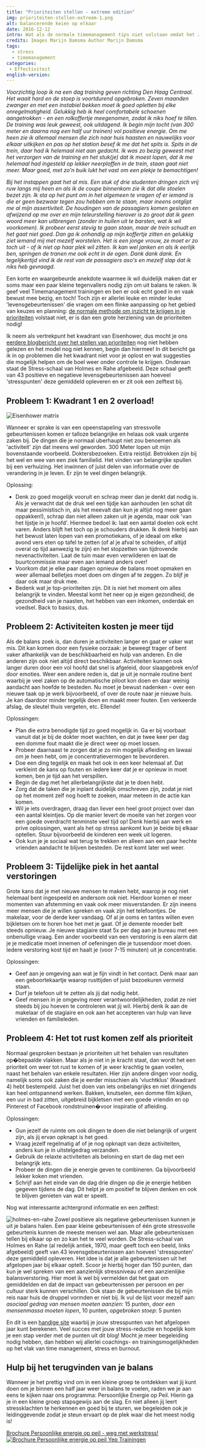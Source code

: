 ```yaml
---
title: "Prioriteiten stellen - extreme edition"
img: prioriteiten-stellen-extreem-1.png
alt: balancerende keien op elkaar
date: 2016-12-12
intro: Wat als de normale timemanagement tips niet volstaan omdat het zich enorm opstapelt?
credits: Images Marijn Damsma Author Marijn Damsma
tags:
  - stress
  - timemanagement
categories:
 - Effectiviteit
english-version:
---
```


*Voorzichtig loop ik na een dag training geven richting Den Haag Centraal. Het waait hard en de stoep is voortdurend opgebroken. Zeven maanden zwanger en met een instabiel bekken moet ik goed opletten bij elke onregelmatigheid. Gelukkig heb ik heel comfortabele schoenen aangetrokken - en een rolkoffertje meegenomen, zodat ik niks hoef te tillen. De training was leuk geweest, ook uitdagend. Ik begin mijn tocht (van 300 meter en daarna nog een half uur treinen) vol positieve energie. Om me heen zie ik allemaal mensen die zich naar huis haasten en nauwelijks voor elkaar uitkijken en pas op het station besef ik me dat het spits is. Spits in de trein, daar had ik helemaal niet aan gedacht. Ik was zo bezig geweest met het verzorgen van de training en het stuk(je) dat ik moest lopen, dat ik me helemaal had ingesteld op lekker neerploffen in de trein, staan gaat niet meer. Maar goed, met zo'n buik lukt het vast om een plekje te bemachtigen!*

*Bij het instappen gaat het al mis. Een stuk of drie studenten dringen zich vrij ruw langs mij heen en als ik de coupe binnenkom zie ik dat alle stoelen bezet zijn. Ik sta op het punt om in het algemeen te vragen of er iemand is die er geen bezwaar tegen zou hebben om te staan, maar ineens ontglipt me al mijn assertiviteit. De houdingen van de passagiers komen gesloten en afwijzend op me over en mijn teleurstelling hierover is zo groot dat ik geen woord meer kan uitbrengen (zonder in huilen uit te barsten, wat ik wil voorkomen). Ik probeer eerst stevig te gaan staan, maar de trein schudt en het gaat niet goed. Dan ga ik onhandig op mijn koffertje zitten en gelukkig ziet iemand mij met mezelf worstelen. Het is een jonge vrouw, ze moet er zo toch uit - of ik niet op haar plek wil zitten. Ik kan wel janken en als ik eerlijk ben, springen de tranen me ook echt in de ogen. Dank dank dank. En tegelijkertijd vind ik de rest van de passagiers aso's en mezelf slap dat ik niks heb gevraagd.*



Een korte en waargebeurde anekdote waarmee ik wil duidelijk maken dat er soms maar een paar kleine tegenvallers nodig zijn om uit balans te raken. Ik geef veel Timemanagement trainingen en ben er ook echt goed in en vaak bewust mee bezig, en toch! Toch zijn er allerlei leuke en minder leuke 'levensgebeurtenissen' die vragen om een flinke aanpassing op het gebied van keuzes en planning: [de normale methode om inzicht te krijgen in je prioriteiten](http://yeptrainingen.nl/prioriteiten-stellen/) volstaat niet, er is dan een grote herziening van de prioriteiten nodig!



Ik neem als vertrekpunt het kwadrant van Eisenhower, dus mocht je ons [eerdere blogbericht over het stellen van prioriteiten](http://yeptrainingen.nl/prioriteiten-stellen/) nog niet hebben gelezen en het model nog niet kennen, begin dan hiermee! In dit bericht ga ik in op problemen die het kwadrant niet voor je oplost en wat suggesties die mogelijk helpen om de boel weer onder controle te krijgen. Onderaan staat de Stress-schaal van Holmes en Rahe afgebeeld. Deze schaal geeft van 43 positieve en negatieve levensgebeurtenissen aan hoeveel 'stresspunten' deze gemiddeld opleveren en er zit ook een zelftest bij.

## Probleem 1: Kwadrant 1 en 2 overload!
![Eisenhower matrix](./prioriteiten-stellen-2.png)

Wanneer er sprake is van een opeenstapeling van stressvolle gebeurtenissen komen er talloze belangrijke en helaas ook vaak urgente zaken bij. De dingen die je normaal uberhaupt niet zou benoemen als 'activiteit' zijn dat ineens wel geworden. 300 Meter lopen uit mijn bovenstaande voorbeeld. Doktersbezoeken. Extra reistijd. Betrokken zijn bij het wel en wee van een ziek familielid. Het vinden van belangrijke spullen bij een verhuizing. Het inwinnen of juist delen van informatie over de verandering in je leven. Er zijn te veel dingen belangrijk.

Oplossing:

* Denk zo goed mogelijk vooruit en schrap meer dan je denkt dat nodig is. Als je verwacht dat de druk wel een tijdje kan aanhouden (en schat dit maar pessimistisch in, als het meevalt dan kun je altijd nog meer gaan oppakken!), schrap dan niet alleen zaken uit je agenda, maar ook 'van het lijstje in je hoofd'. Hiermee bedoel ik: laat een aantal doelen ook echt varen. Anders blijft het toch op je schouders drukken. Ik denk hierbij aan het bewust laten lopen van een promotiekans, of je ideaal om elke avond vers eten op tafel te zetten (of al je afval te scheiden, of altijd overal op tijd aanwezig te zijn) en het stopzetten van tijdrovende nevenactiviteiten. Laat de tuin maar even verwilderen en laat de buurtcommissie maar even aan iemand anders over!
* Voorkom dat je elke paar dagen opnieuw de balans moet opmaken en weer allemaal belletjes moet doen om dingen af te zeggen. Zo blijf je daar ook maar druk mee.
* Bedenk wat je top-prioriteiten zijn. Dit is niet het moment om alles belangrijk te vinden. Meestal komt het neer op je eigen gezondheid, de gezondheid van je naasten, het hebben van een inkomen, onderdak en voedsel. Back to basics, dus.

## Probleem 2: Activiteiten kosten je meer tijd

Als de balans zoek is, dan duren je activiteiten langer en gaat er vaker wat mis. Dit kan komen door een fysieke oorzaak: je beweegt trager of bent vaker afhankelijk van de beschikbaarheid en hulp van anderen. En die anderen zijn ook niet altijd direct beschikbaar. Activiteiten kunnen ook langer duren door een vol hoofd dat snel is afgeleid, door slaapgebrek en/of door emoties. Weer een andere reden is, dat je uit je normale routine bent waarbij je veel zaken op de automatische piloot kon doen en daar weinig aandacht aan hoefde te besteden. Nu moet je bewust nadenken - over een nieuwe taak op je werk bijvoorbeeld, of over de route naar je nieuwe huis. Je kan daardoor minder tegelijk doen en maakt meer fouten. Een verkeerde afslag, de sleutel thuis vergeten, etc. Ellende!

Oplossingen:

* Plan die extra benodigde tijd zo goed mogelijk in. Ga er bij voorbaat vanuit dat je bij de dokter moet wachten, en dat je twee keer per dag een domme fout maakt die je direct weer op moet lossen.
* Probeer daarnaast te zorgen dat je zo min mogelijk afleiding en lawaai om je heen hebt, om je concentratievermogen te bevorderen.
* Doe een ding tegelijk en maak het ook in een keer helemaal af. Dat verkleint de kans op fouten en iedere keer dat je er opnieuw in moet komen, ben je tijd aan het verspillen.
* Begin de dag met het allerbelangrijkste dat je te doen hebt.
* Zorg dat de taken die je inplant duidelijk omschreven zijn, zodat je niet op het moment zelf nog hoeft te zoeken, maar meteen in de actie kan komen.
* Wil je iets overdragen, draag dan liever een heel groot project over dan een aantal kleintjes. Op die manier levert de moeite van het zorgen voor een goede overdracht tenminste veel tijd op! Denk hierbij aan werk en prive oplossingen, want als het op stress aankomt kun je beide bij elkaar optellen. Stuur bijvoorbeeld de kinderen een week uit logeren.
* Ook kun je je sociaal wat terug te trekken en alleen aan een paar hechte vrienden aandacht te blijven besteden. De rest komt later wel weer.

## Probleem 3: Tijdelijke piek in het aantal verstoringen

Grote kans dat je met nieuwe mensen te maken hebt, waarop je nog niet helemaal bent ingespeeld en andersom ook niet. Hierdoor komen er meer momenten van afstemming en vaak ook meer misverstanden. Er zijn ineens meer mensen die je willen spreken en vaak zijn het telefoontjes. De makelaar, voor de derde keer vandaag. Of al je ooms en tantes willen even bijkletsen om te horen hoe het met je gaat. Of je demente moeder belt steeds opnieuw. Je nieuwe stagiaire staat 5x per dag aan je bureau met een onbenullige vraag. Een ander voorbeeld van een verstoring is een alarm dat je je medicatie moet innemen of oefeningen die je tussendoor moet doen. Iedere verstoring kost tijd en haalt je (voor 7-15 minuten) uit je concentratie.

Oplossingen:

* Geef aan je omgeving aan wat je fijn vindt in het contact. Denk maar aan een geboortekaartje waarop rusttijden of juist bezoekuren vermeld staan.
* Durf je telefoon uit te zetten als jij dat nodig hebt.
* Geef mensen in je omgeving meer verantwoordelijkheden, zodat ze niet steeds bij jou hoeven te controleren wat jij wil. Hierbij denk ik aan de makelaar of de stagiaire en ook aan het accepteren van hulp van lieve vrienden en familieleden.

## Probleem 4: Het tot rust komen zelf als prioriteit

Normaal gesproken bestaan je prioriteiten uit het behalen van resultaten op�bepaalde vlakken. Maar als je niet in je kracht staat, dan wordt het een prioriteit om weer tot rust te komen of je weer krachtig te gaan voelen, naast het behalen van enkele resultaten. Hier zijn andere dingen voor nodig, namelijk soms ook zaken die je eerder misschien als 'vluchtklus' (Kwadrant 4) hebt bestempeld. Juist het doen van iets onbelangrijks en niet dringends kan heel ontspannend werken. Bakken, knutselen, een domme film kijken, een uur in bad zitten, uitgebreid bijkletsen met een goede vriendin en op Pinterest of Facebook rondstruinen�voor inspiratie of afleiding.

Oplossingen:

* Gun jezelf de ruimte om ook dingen te doen die niet belangrijk of urgent zijn, als jij ervan opknapt is het goed.
* Vraag jezelf regelmatig af of je nog opknapt van deze activiteiten, anders kun je in uitstelgedrag verzanden.
* Gebruik de relaxte activiteiten als beloning en start de dag met een belangrijk iets.
* Probeer de dingen die je energie geven te combineren. Ga bijvoorbeeld lekker koken met vrienden.
* Schrijf aan het einde van de dag drie dingen op die je energie hebben gegeven tijdens de dag. Dit helpt je om positief te blijven denken en ook te blijven genieten van wat er speelt.

Nog wat interessante achtergrond informatie en een zelftest:

![holmes-en-rahe](./prioriteiten-stellen-extreem-2.png) Zowel positieve als negatieve gebeurtenissen kunnen je uit je balans halen. Een paar kleine gebeurtenissen of één grote stressvolle gebeurtenis kunnen de meeste mensen wel aan. Maar alle gebeurtenissen tellen bij elkaar op en zo kan het te veel worden. De Stress-schaal van Holmes en Rahe (al redelijk antiek, 1970, maar geeft toch een beeld, links afgebeeld) geeft van 43 levensgebeurtenissen aan hoeveel 'stresspunten' deze gemiddeld opleveren. Het idee is dat je alle gebeurtenissen uit het afgelopen jaar bij elkaar optelt. Scoor je hierbij hoger dan 150 punten, dan kun je wel spreken van een aanzienlijk stressniveau of een aanzienlijke balansverstoring. Hier moet ik wel bij vermelden dat het gaat om gemiddelden en dat de impact van gebeurtenissen per persoon en per cultuur sterk kunnen verschillen. Ook staan de gebeurtenissen die bij mijn reis naar huis de druppel vormden er niet bij. Ik vul de lijst voor mezelf aan: *asociaal gedrag van mensen moeten aanzien*: 15 punten, *door een mensenmassa moeten lopen*, 10 punten, *opgebroken stoep*: 5 punten

En dit is een [handige site](http://www.stressvrijleven.com/stress-test/) waarbij je jouw stresspunten van het afgelopen jaar kunt berekenen. Veel succes met jouw stress-reductie en hopelijk kom je een stap verder met de punten uit dit blog! Mocht je meer begeleiding nodig hebben, dan hebben wij allerlei coachings- en trainingsmogelijkheden op het vlak van time management, stress en burnout.

## Hulp bij het terugvinden van je balans

Wanneer je het prettig vind om in een kleine groep te ontdekken wat jij kunt doen om je binnen een half jaar weer in balans te voelen, raden we je aan eens te kijken naar ons programma: Persoonlijke Energie op Peil. Hierin ga je in een kleine groep stapsgewijs aan de slag. En niet alleen jij leert stressklachten te herkennen en goed bij te sturen, we begeleiden ook je leidinggevende zodat je steun ervaart op de plek waar die het meest nodig is!

[Brochure Persoonlijke energie op peil - weg met werkstress!](<./../Brochure-PEP Yep.pdf>) [![Brochure Persoonlijke energie op peil Yep Trainingen](./persoonlijke-energie-op-peil-1.jpg)](<./../Brochure-PEP Yep.pdf>)